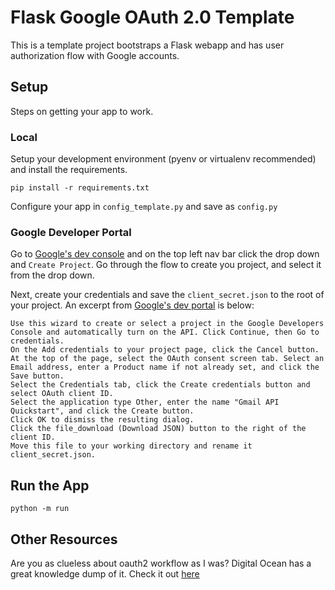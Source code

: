 # Flask Google OAuth 2.0 Template

This is a template project bootstraps a Flask webapp and has user authorization flow with Google accounts.

## Setup

Steps on getting your app to work.

### Local
Setup your development environment (pyenv or virtualenv recommended) and install the requirements.

```pip install -r requirements.txt```

Configure your app in `config_template.py` and save as `config.py`

### Google Developer Portal

Go to [Google's dev console](https://console.developer.google.com) and on the top left nav bar click the drop down and `Create Project`. Go through the flow to create you project, and select it from the drop down.

Next, create your credentials and save the `client_secret.json` to the root of your project. An excerpt from [Google's dev portal](https://developers.google.com/gmail/api/quickstart/python) is below:
```
Use this wizard to create or select a project in the Google Developers Console and automatically turn on the API. Click Continue, then Go to credentials.
On the Add credentials to your project page, click the Cancel button.
At the top of the page, select the OAuth consent screen tab. Select an Email address, enter a Product name if not already set, and click the Save button.
Select the Credentials tab, click the Create credentials button and select OAuth client ID.
Select the application type Other, enter the name "Gmail API Quickstart", and click the Create button.
Click OK to dismiss the resulting dialog.
Click the file_download (Download JSON) button to the right of the client ID.
Move this file to your working directory and rename it client_secret.json.
```

## Run the App

`python -m run`

## Other Resources

Are you as clueless about oauth2 workflow as I was? Digital Ocean has a great knowledge dump of it. Check it out [here](https://www.digitalocean.com/community/tutorials/an-introduction-to-oauth-2)


